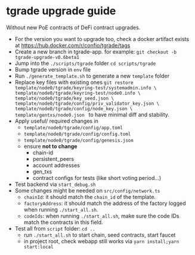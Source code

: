 # tgrade upgrade guide

Without new PoE contracts of DeFi contract upgrades.

* For the version you want to upgrade too, check a docker artifact exists at https://hub.docker.com/r/confio/tgrade/tags
* Create a new branch in tgrade-app. for example: `git checkout -b tgrade-upgrade-v0.6beta1`
* Jump into the `./scripts/tgrade` folder `cd scripts/tgrade`
* Bump tgrade version in `env` file
* Run `./generate_template.sh` to generate a new `template` folder
* Replace key files with existing ones
    `git restore template/node0/tgrade/keyring-test/systemadmin.info \
    template/node0/tgrade/keyring-test/node0.info \
    template/node0/tgrade/key_seed.json \
    template/node0/tgrade/config/priv_validator_key.json \
    template/node0/tgrade/config/node_key.json \
    template/gentxs/node0.json
    ` to have minimal diff and stability.
* Apply useful/ required changes in
  * `template/node0/tgrade/config/app.toml`
  * `template/node0/tgrade/config/config.toml`
  * `template/node0/tgrade/config/genesis.json`
  * ensure **not to change**
    - chain-id
    - persistent_peers
    - account addresses
    - gen_txs
    - contract configs for tests (like short voting period...)
* Test backend via `start_debug.sh`
* Some changes might be needed on `src/config/network.ts`
  * `chainId`: it should match the `chain_id` of the template.
  * `factoryAddress`: it should match the address of the factory logged when running `./start_all.sh`.
  * `codeIds`: when running `./start_all.sh`, make sure the code IDs match the contracts in this field.
* Test all from `script` folder: `cd ..`
  * run `./start_all.sh` to start chain, seed contracts, start faucet
  * in project root, check webapp still works via `yarn install;yarn start:local`

